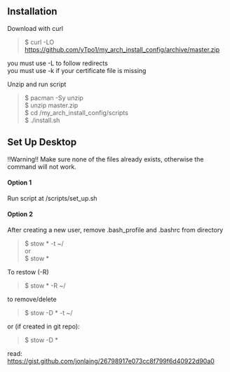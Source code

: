 ## Installation
Download with curl  
> $ curl -LO https://github.com/yTpo1/my_arch_install_config/archive/master.zip  

you must use -L to follow redirects  
you must use -k if your certificate file is missing  

Unzip and run script  
> $ pacman -Sy unzip  
> $ unzip master.zip  
> $ cd /my_arch_install_config/scripts  
> $ ./install.sh

## Set Up Desktop
!!Warning!! Make sure none of the files already exists, otherwise the command will not work.  
#### Option 1
Run script at /scripts/set_up.sh  

#### Option 2
After creating a new user, remove .bash_profile and .bashrc from directory  
> $ stow * -t ~/  
or  
> $ stow *  

To restow (-R)  
> $ stow * -R ~/  

to remove/delete  
> $ stow -D * -t ~/  

or (if created in git repo):  
> $ stow -D *  

read: https://gist.github.com/jonlaing/26798917e073cc8f799f6d40922d90a0  
